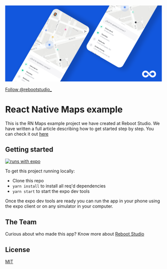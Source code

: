 <!-- Banner Image -->

[![Reboot Studio](/style/header.png)](https://reboot.studio/blog/react-native-maps-2020/)

<a href="https://twitter.com/rebootstudio_?ref_src=twsrc%5Etfw" class="twitter-follow-button" data-show-count="false">Follow @rebootstudio\_</a>

# React Native Maps example

This is the RN Maps example project we have created at Reboot Studio. We have written a full article describing how to get started step by step. You can check it out [here](https://reboot.studio/blog/react-native-maps-2020/)

## Getting started
[![runs with expo](https://img.shields.io/badge/Runs%20with%20Expo-000.svg?style=flat-square&logo=EXPO&labelColor=f3f3f3&logoColor=000)](https://expo.io/)

To get this project running locally:

- Clone this repo
- `yarn install` to install all req'd dependencies
- `yarn start` to start the expo dev tools

Once the expo dev tools are ready you can run the app in your phone using the expo client or on any simulator in your computer.

## The Team

Curious about who made this app? Know more about [Reboot Studio](https://reboot.studio)
## License

[MIT](https://choosealicense.com/licenses/mit/)
